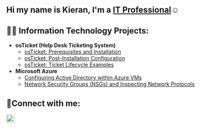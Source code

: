 ## Hi my name is Kieran, I'm a <a href="[https://www.linkedin.com/in/kieran-pinnock-810090323?utm_source=share&utm_campaign=share_via&utm_content=profile&utm_medium=ios_app]">IT Professional</a>☺</h1>

<h2>👨‍💻 Information Technology Projects:</h2>

- <b>osTicket (Help Desk Ticketing System)</b>
  - [osTicket: Prerequisites and Installation](https://github.com/kieran9799/osticket-prereqs)
  - [osTicket: Post-Installation Configuration](https://github.com/kieran9799/post-install-config)
  - [osTicket: Ticket Lifecycle Examples](https://github.com/kieran9799/ticket-lifecycle)
- <b>Microsoft Azure</b>
  - [Configuring Active Directory within Azure VMs](https://github.com/kieran9799/configure-ad)
  - [Network Security Groups (NSGs) and Inspecting Network Protocols](https://github.com/kieran9799/azure-network-protocols)

<h2>🤳Connect with me:</h2>

[<img align="left" alt="Kieran | LinkedIn" width="22px" src="https://cdn.jsdelivr.net/npm/simple-icons@v3/icons/linkedin.svg" />][linkedin]

[linkedin]: [https://www.linkedin.com/in/kieran-pinnock-810090323?utm_source=share&utm_campaign=share_via&utm_content=profile&utm_medium=ios_app]
